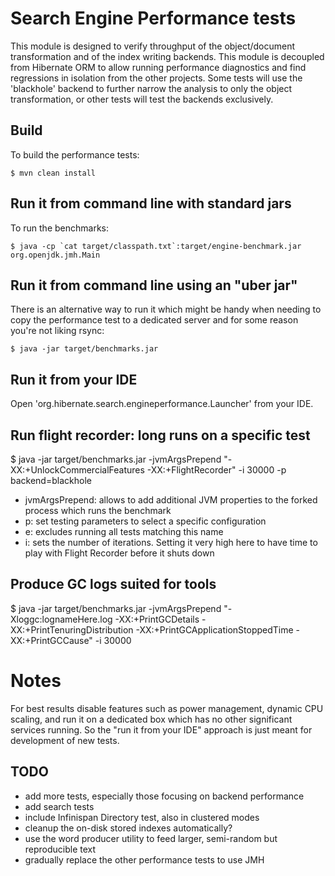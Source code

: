 # Search Engine Performance tests

This module is designed to verify throughput of the object/document transformation and
of the index writing backends.
This module is decoupled from Hibernate ORM to allow running performance diagnostics
and find regressions in isolation from the other projects.
Some tests will use the 'blackhole' backend to further narrow the analysis to only
the object transformation, or other tests will test the backends exclusively.


## Build

To build the performance tests:

    $ mvn clean install


## Run it from command line with standard jars

To run the benchmarks:

    $ java -cp `cat target/classpath.txt`:target/engine-benchmark.jar org.openjdk.jmh.Main


## Run it from command line using an "uber jar"

There is an alternative way to run it which might be handy when needing to copy the
performance test to a dedicated server and for some reason you're not liking rsync:

    $ java -jar target/benchmarks.jar


## Run it from your IDE

Open 'org.hibernate.search.engineperformance.Launcher' from your IDE.


## Run flight recorder: long runs on a specific test

   $ java -jar target/benchmarks.jar -jvmArgsPrepend "-XX:+UnlockCommercialFeatures -XX:+FlightRecorder" -i 30000 -p backend=blackhole

 - jvmArgsPrepend: allows to add additional JVM properties to the forked process which runs the benchmark
 - p: set testing parameters to select a specific configuration
 - e: excludes running all tests matching this name
 - i: sets the number of iterations. Setting it very high here to have time to play with Flight Recorder before it shuts down


## Produce GC logs suited for tools

   $ java -jar target/benchmarks.jar -jvmArgsPrepend "-Xloggc:lognameHere.log -XX:+PrintGCDetails -XX:+PrintTenuringDistribution -XX:+PrintGCApplicationStoppedTime -XX:+PrintGCCause" -i 30000


# Notes

For best results disable features such as power management, dynamic CPU scaling,
and run it on a dedicated box which has no other significant services running.
So the "run it from your IDE" approach is just meant for development of new tests.


## TODO

- add more tests, especially those focusing on backend performance
- add search tests
- include Infinispan Directory test, also in clustered modes
- cleanup the on-disk stored indexes automatically?
- use the word producer utility to feed larger, semi-random but reproducible text
- gradually replace the other performance tests to use JMH

